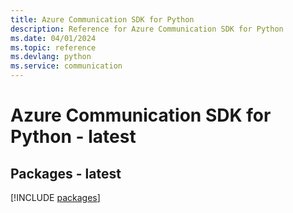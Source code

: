 ```yaml
---
title: Azure Communication SDK for Python
description: Reference for Azure Communication SDK for Python
ms.date: 04/01/2024
ms.topic: reference
ms.devlang: python
ms.service: communication
---
```

# Azure Communication SDK for Python - latest
## Packages - latest
[!INCLUDE [packages](communication-index.md)]